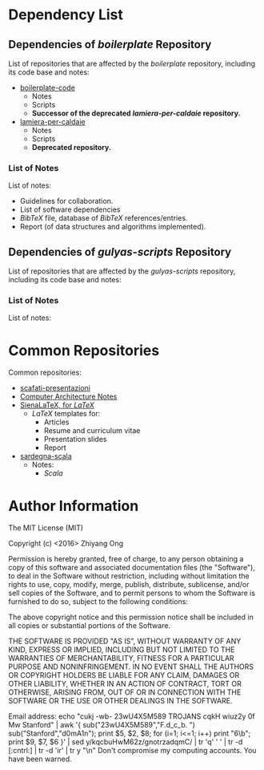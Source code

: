 #	Dependency List

##	Dependencies of *boilerplate* Repository

List of repositories that are affected by the *boilerplate* repository,
	including its code base and notes:

- [boilerplate-code](https://github.com/eda-ricercatore/boilerplate-code)
	+ Notes
	+ Scripts
	+ **Successor of the deprecated *lamiera-per-caldaie* repository.**
- [lamiera-per-caldaie](https://github.com/eda-globetrotter/lamiera-per-caldaie)
	+ Notes
	+ Scripts
	+ **Deprecated repository.**












###	List of Notes

List of notes:
- Guidelines for collaboration.
- List of software dependencies
- *BibTeX* file, database of *BibTeX* references/entries.
- Report (of data structures and algorithms implemented).



##	Dependencies of *gulyas-scripts* Repository

List of repositories that are affected by the *gulyas-scripts* repository,
	including its code base and notes:


###	List of Notes

List of notes:






#	Common Repositories

Common repositories:
+ [scafati-presentazioni](https://github.com/eda-globetrotter/scafati-presentazioni)
+ [Computer Architecture Notes](https://github.com/eda-globetrotter/Treviso-Arch)
+ [SienaLaTeX, for *LaTeX*](https://github.com/eda-globetrotter/SienaLaTeX)
	- *LaTeX* templates for:
		* Articles
		* Resume and curriculum vitae
		* Presentation slides
		* Report
+ [sardegna-scala](https://github.com/eda-ricercatore/sardegna-scala)
	- Notes:
		* *Scala*










#	Author Information

The MIT License (MIT)

Copyright (c) <2016> Zhiyang Ong

Permission is hereby granted, free of charge, to any person obtaining a copy of this software and associated documentation files (the "Software"), to deal in the Software without restriction, including without limitation the rights to use, copy, modify, merge, publish, distribute, sublicense, and/or sell copies of the Software, and to permit persons to whom the Software is furnished to do so, subject to the following conditions:

The above copyright notice and this permission notice shall be included in all copies or substantial portions of the Software.

THE SOFTWARE IS PROVIDED "AS IS", WITHOUT WARRANTY OF ANY KIND, EXPRESS OR IMPLIED, INCLUDING BUT NOT LIMITED TO THE WARRANTIES OF MERCHANTABILITY, FITNESS FOR A PARTICULAR PURPOSE AND NONINFRINGEMENT. IN NO EVENT SHALL THE AUTHORS OR COPYRIGHT HOLDERS BE LIABLE FOR ANY CLAIM, DAMAGES OR OTHER LIABILITY, WHETHER IN AN ACTION OF CONTRACT, TORT OR OTHERWISE, ARISING FROM, OUT OF OR IN CONNECTION WITH THE SOFTWARE OR THE USE OR OTHER DEALINGS IN THE SOFTWARE.

Email address: echo "cukj -wb- 23wU4X5M589 TROJANS cqkH wiuz2y 0f Mw Stanford" | awk '{ sub("23wU4X5M589","F.d_c_b. ") sub("Stanford","d0mA1n"); print $5, $2, $8; for (i=1; i<=1; i++) print "6\b"; print $9, $7, $6 }' | sed y/kqcbuHwM62z/gnotrzadqmC/ | tr 'q' ' ' | tr -d [:cntrl:] | tr -d 'ir' | tr y "\n"		Don't compromise my computing accounts. You have been warned.

